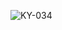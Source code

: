 ![KY-034](https://github.com/GgeraA/Links_AIOT/assets/142055522/46a50f0d-24d6-4bad-83f0-3e73b3a1546c)
